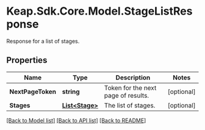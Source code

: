# Keap.Sdk.Core.Model.StageListResponse
Response for a list of stages.

## Properties

Name | Type | Description | Notes
------------ | ------------- | ------------- | -------------
**NextPageToken** | **string** | Token for the next page of results. | [optional] 
**Stages** | [**List&lt;Stage&gt;**](Stage.md) | The list of stages. | [optional] 

[[Back to Model list]](../README.md#documentation-for-models) [[Back to API list]](../README.md#documentation-for-api-endpoints) [[Back to README]](../README.md)

